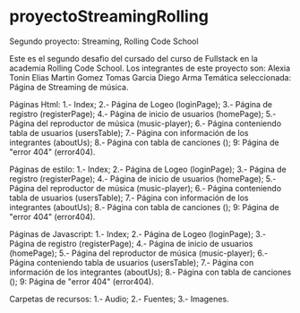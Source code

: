 # proyectoStreamingRolling
Segundo proyecto: Streaming, Rolling Code School

Este es el segundo desafio del cursado del curso de Fullstack en la academia Rolling Code School.
Los integrantes de este proyecto son:
Alexia Tonin Elias 
Martin Gomez
Tomas Garcia 
Diego Arma
Temática seleccionada: Página de Streaming de música.

Páginas Html:
1.- Index;
2.- Página de Logeo (loginPage);
3.- Página de registro (registerPage);
4.- Página de inicio de usuarios (homePage);
5.- Página del reproductor de música (music-player);
6.- Página conteniendo tabla de usuarios (usersTable);
7.- Página con información de los integrantes (aboutUs);
8.- Página con tabla de canciones ();
9: Página de "error 404" (error404).

Páginas de estilo:
1.- Index;
2.- Página de Logeo (loginPage);
3.- Página de registro (registerPage);
4.- Página de inicio de usuarios (homePage);
5.- Página del reproductor de música (music-player);
6.- Página conteniendo tabla de usuarios (usersTable);
7.- Página con información de los integrantes (aboutUs);
8.- Página con tabla de canciones ();
9: Página de "error 404" (error404).

Páginas de Javascript:
1.- Index;
2.- Página de Logeo (loginPage);
3.- Página de registro (registerPage);
4.- Página de inicio de usuarios (homePage);
5.- Página del reproductor de música (music-player);
6.- Página conteniendo tabla de usuarios (usersTable);
7.- Página con información de los integrantes (aboutUs);
8.- Página con tabla de canciones ();
9: Página de "error 404" (error404).

Carpetas de recursos:
1.- Audio;
2.- Fuentes;
3.- Imagenes.